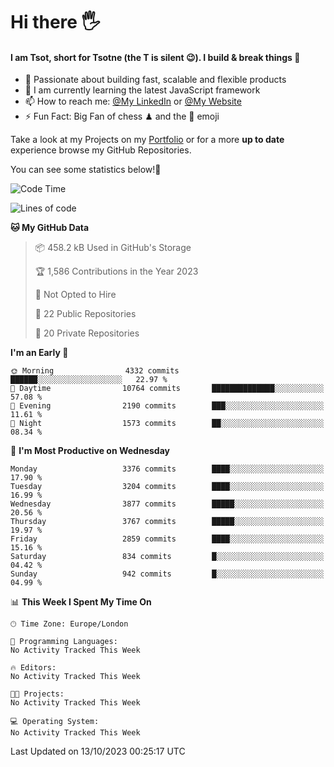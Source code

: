 # Hi there :raised_hand_with_fingers_splayed:
#### I am Tsot, short for Tsotne (the T is silent :wink:). I build & break things :space_invader:
- :telescope: Passionate about building fast, scalable and flexible products
- :seedling: I am currently learning the latest JavaScript framework 
- :mailbox: How to reach me: [@My LinkedIn](https://www.linkedin.com/in/tsotne-gvadzabia/) or [@My Website](https://tsotne.co.uk/contact)
- :zap: Fun Fact: Big Fan of chess ♟ and the 👾 emoji

Take a look at my Projects on my [Portfolio](https://tsotne.co.uk/) or for a more **up to date** experience browse my GitHub Repositories.

You can see some statistics below!:space_invader:
<!--START_SECTION:waka-->
![Code Time](http://img.shields.io/badge/Code%20Time-761%20hrs%202%20mins-blue)

![Lines of code](https://img.shields.io/badge/From%20Hello%20World%20I%27ve%20Written-7.9%20million%20lines%20of%20code-blue)

**🐱 My GitHub Data** 

> 📦 458.2 kB Used in GitHub's Storage 
 > 
> 🏆 1,586 Contributions in the Year 2023
 > 
> 🚫 Not Opted to Hire
 > 
> 📜 22 Public Repositories 
 > 
> 🔑 20 Private Repositories 
 > 
**I'm an Early 🐤** 

```text
🌞 Morning                4332 commits        ██████░░░░░░░░░░░░░░░░░░░   22.97 % 
🌆 Daytime                10764 commits       ██████████████░░░░░░░░░░░   57.08 % 
🌃 Evening                2190 commits        ███░░░░░░░░░░░░░░░░░░░░░░   11.61 % 
🌙 Night                  1573 commits        ██░░░░░░░░░░░░░░░░░░░░░░░   08.34 % 
```
📅 **I'm Most Productive on Wednesday** 

```text
Monday                   3376 commits        ████░░░░░░░░░░░░░░░░░░░░░   17.90 % 
Tuesday                  3204 commits        ████░░░░░░░░░░░░░░░░░░░░░   16.99 % 
Wednesday                3877 commits        █████░░░░░░░░░░░░░░░░░░░░   20.56 % 
Thursday                 3767 commits        █████░░░░░░░░░░░░░░░░░░░░   19.97 % 
Friday                   2859 commits        ████░░░░░░░░░░░░░░░░░░░░░   15.16 % 
Saturday                 834 commits         █░░░░░░░░░░░░░░░░░░░░░░░░   04.42 % 
Sunday                   942 commits         █░░░░░░░░░░░░░░░░░░░░░░░░   04.99 % 
```


📊 **This Week I Spent My Time On** 

```text
🕑︎ Time Zone: Europe/London

💬 Programming Languages: 
No Activity Tracked This Week

🔥 Editors: 
No Activity Tracked This Week

🐱‍💻 Projects: 
No Activity Tracked This Week

💻 Operating System: 
No Activity Tracked This Week
```


 Last Updated on 13/10/2023 00:25:17 UTC
<!--END_SECTION:waka-->
